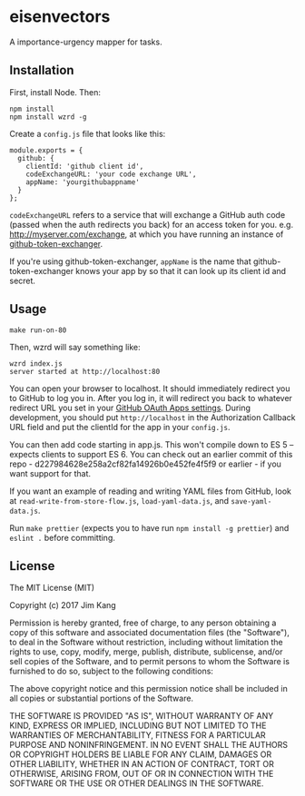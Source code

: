 eisenvectors
==================

A importance-urgency mapper for tasks.

Installation
------------

First, install Node. Then:

    npm install
    npm install wzrd -g

Create a `config.js` file that looks like this:

    module.exports = {
      github: {
        clientId: 'github client id',
        codeExchangeURL: 'your code exchange URL',
        appName: 'yourgithubappname'
      }
    };

`codeExchangeURL` refers to a service that will exchange a GitHub auth code (passed when the auth redirects you back) for an access token for you. e.g. http://myserver.com/exchange, at which you have running an instance of [github-token-exchanger](https://github.com/jimkang/github-token-exchanger).

If you're using github-token-exchanger, `appName` is the name that github-token-exchanger knows your app by so that it can look up its client id and secret.

Usage
-----

    make run-on-80

Then, wzrd will say something like:

    wzrd index.js
    server started at http://localhost:80

You can open your browser to localhost. It should immediately redirect you to GitHub to log you in. After you log in, it will redirect you back to whatever redirect URL you set in your [GitHub OAuth Apps settings](https://github.com/settings/developers). During development, you should put `http://localhost` in the Authorization Callback URL field and put the clientId for the app in your `config.js`.

You can then add code starting in app.js. This won't compile down to ES 5 – expects clients to support ES 6. You can check out an earlier commit of this repo - d227984628e258a2cf82fa14926b0e452fe4f5f9 or earlier - if you want support for that.

If you want an example of reading and writing YAML files from GitHub, look at `read-write-from-store-flow.js`, `load-yaml-data.js`, and `save-yaml-data.js`.

Run `make prettier` (expects you to have run `npm install -g prettier`) and `eslint .` before committing.

License
-------

The MIT License (MIT)

Copyright (c) 2017 Jim Kang

Permission is hereby granted, free of charge, to any person obtaining a copy
of this software and associated documentation files (the "Software"), to deal
in the Software without restriction, including without limitation the rights
to use, copy, modify, merge, publish, distribute, sublicense, and/or sell
copies of the Software, and to permit persons to whom the Software is
furnished to do so, subject to the following conditions:

The above copyright notice and this permission notice shall be included in
all copies or substantial portions of the Software.

THE SOFTWARE IS PROVIDED "AS IS", WITHOUT WARRANTY OF ANY KIND, EXPRESS OR
IMPLIED, INCLUDING BUT NOT LIMITED TO THE WARRANTIES OF MERCHANTABILITY,
FITNESS FOR A PARTICULAR PURPOSE AND NONINFRINGEMENT. IN NO EVENT SHALL THE
AUTHORS OR COPYRIGHT HOLDERS BE LIABLE FOR ANY CLAIM, DAMAGES OR OTHER
LIABILITY, WHETHER IN AN ACTION OF CONTRACT, TORT OR OTHERWISE, ARISING FROM,
OUT OF OR IN CONNECTION WITH THE SOFTWARE OR THE USE OR OTHER DEALINGS IN
THE SOFTWARE.
